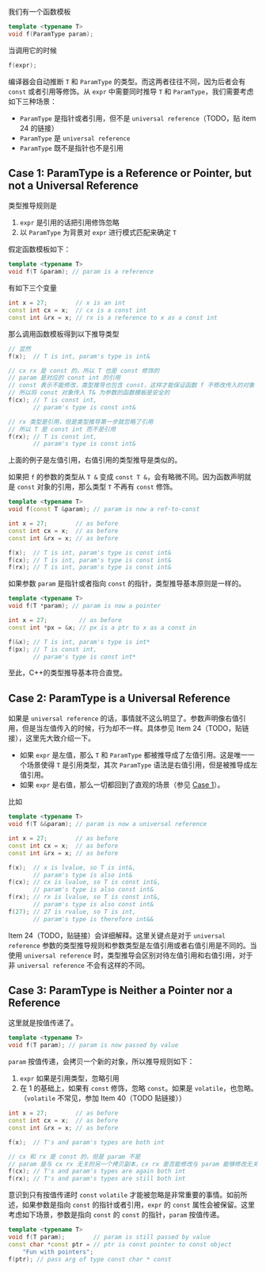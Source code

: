 我们有一个函数模板
```cpp
template <typename T>
void f(ParamType param);
```
当调用它的时候
```cpp
f(expr);
```
编译器会自动推断 `T` 和 `ParamType` 的类型。而这两者往往不同，因为后者会有 `const` 或者引用等修饰。从 `expr` 中需要同时推导 `T` 和 `ParamType`，我们需要考虑如下三种场景：
* `ParamType` 是指针或者引用，但不是 `universal reference`（TODO，贴 item 24 的链接）
* `ParamType` 是 `universal reference`
* `ParamType` 既不是指针也不是引用

## Case 1: ParamType is a Reference or Pointer, but not a Universal Reference
类型推导规则是
1. `expr` 是引用的话把引用修饰忽略
2. 以 `ParamType` 为背景对 `expr` 进行模式匹配来确定 `T`

假定函数模板如下：
```cpp
template <typename T>
void f(T &param); // param is a reference
```
有如下三个变量
```cpp
int x = 27;        // x is an int
const int cx = x;  // cx is a const int
const int &rx = x; // rx is a reference to x as a const int
```
那么调用函数模板得到以下推导类型
```cpp
// 显然
f(x);  // T is int, param's type is int&

// cx rx 是 const 的，所以 T 也是 const 修饰的
// param 是对应的 const int 的引用
// const 表示不能修改，类型推导也包含 const，这样才能保证函数 f 不修改传入的对象
// 所以将 const 对象传入 T& 为参数的函数模板是安全的
f(cx); // T is const int,
       // param's type is const int&

// rx 类型是引用，但是类型推导第一步就忽略了引用
// 所以 T 是 const int 而不是引用
f(rx); // T is const int,
       // param's type is const int&
```
上面的例子是左值引用，右值引用的类型推导是类似的。

如果把 `f` 的参数的类型从 `T &` 变成 `const T &`，会有略微不同。因为函数声明就是 `const` 对象的引用，那么类型 `T` 不再有 `const` 修饰。
```cpp
template <typename T>
void f(const T &param); // param is now a ref-to-const

int x = 27;        // as before
const int cx = x;  // as before
const int &rx = x; // as before

f(x);  // T is int, param's type is const int&
f(cx); // T is int, param's type is const int&
f(rx); // T is int, param's type is const int&
```
如果参数 `param` 是指针或者指向 `const` 的指针，类型推导基本原则是一样的。
```cpp
template <typename T>
void f(T *param); // param is now a pointer

int x = 27;         // as before
const int *px = &x; // px is a ptr to x as a const in

f(&x); // T is int, param's type is int*
f(px); // T is const int,
       // param's type is const int*
```
至此，C++的类型推导基本符合直觉。

## Case 2: ParamType is a Universal Reference
如果是 `universal reference` 的话，事情就不这么明显了。参数声明像右值引用，但是当左值传入的时候，行为却不一样。具体参见 Item 24（TODO，贴链接），这里先大致介绍一下。
* 如果 `expr` 是左值，那么 `T` 和 `ParamType` 都被推导成了左值引用。这是唯一一个场景使得 `T` 是引用类型，其次 `ParamType` 语法是右值引用，但是被推导成左值引用。
* 如果 `expr` 是右值，那么一切都回到了直观的场景（参见 [Case 1](/EffectiveModernCpp/ch01_Deducing_Types/01_Understand_template_type_deduction?id=case-1-paramtype-is-a-reference-or-pointer-but-not-a-universal-reference)）。

比如
```cpp
template <typename T>
void f(T &&param); // param is now a universal reference

int x = 27;        // as before
const int cx = x;  // as before
const int &rx = x; // as before

f(x);  // x is lvalue, so T is int&,
       // param's type is also int&
f(cx); // cx is lvalue, so T is const int&,
       // param's type is also const int&
f(rx); // rx is lvalue, so T is const int&,
       // param's type is also const int&
f(27); // 27 is rvalue, so T is int,
       // param's type is therefore int&&
```
Item 24（TODO，贴链接）会详细解释。这里关键点是对于 `universal reference` 参数的类型推导规则和参数类型是左值引用或者右值引用是不同的。当使用 `universal reference` 时，类型推导会区别对待左值引用和右值引用，对于非 `universal reference` 不会有这样的不同。

## Case 3: ParamType is Neither a Pointer nor a Reference
这里就是按值传递了。
```cpp
template <typename T>
void f(T param); // param is now passed by value
```
`param` 按值传递，会拷贝一个新的对象，所以推导规则如下：
1. `expr` 如果是引用类型，忽略引用
2. 在 1 的基础上，如果有 `const` 修饰，忽略 `const`。如果是 `volatile`，也忽略。（`volatile` 不常见，参加 Item 40（TODO 贴链接））

```cpp
int x = 27;        // as before
const int cx = x;  // as before
const int &rx = x; // as before

f(x);  // T's and param's types are both int

// cx 和 rx 是 const 的，但是 param 不是
// param 是与 cx rx 无关的另一个拷贝副本，cx rx 是否能修改与 param 能够修改无关
f(cx); // T's and param's types are again both int
f(rx); // T's and param's types are still both int
```
意识到只有按值传递时 `const` `volatile` 才能被忽略是非常重要的事情。如前所述，如果参数是指向 `const` 的指针或者引用，`expr` 的 `const` 属性会被保留。这里考虑如下场景，参数是指向 `const` 的 `const` 的指针，`param` 按值传递。
```cpp
template <typename T>
void f(T param);        // param is still passed by value
const char *const ptr = // ptr is const pointer to const object
    "Fun with pointers";
f(ptr); // pass arg of type const char * const
```

